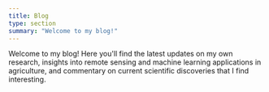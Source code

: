 ```yaml
---
title: Blog
type: section
summary: "Welcome to my blog!"
---
```


Welcome to my blog! Here you'll find the latest updates on my own research, insights into remote sensing and machine learning applications in agriculture, and commentary on current scientific discoveries that I find interesting.

